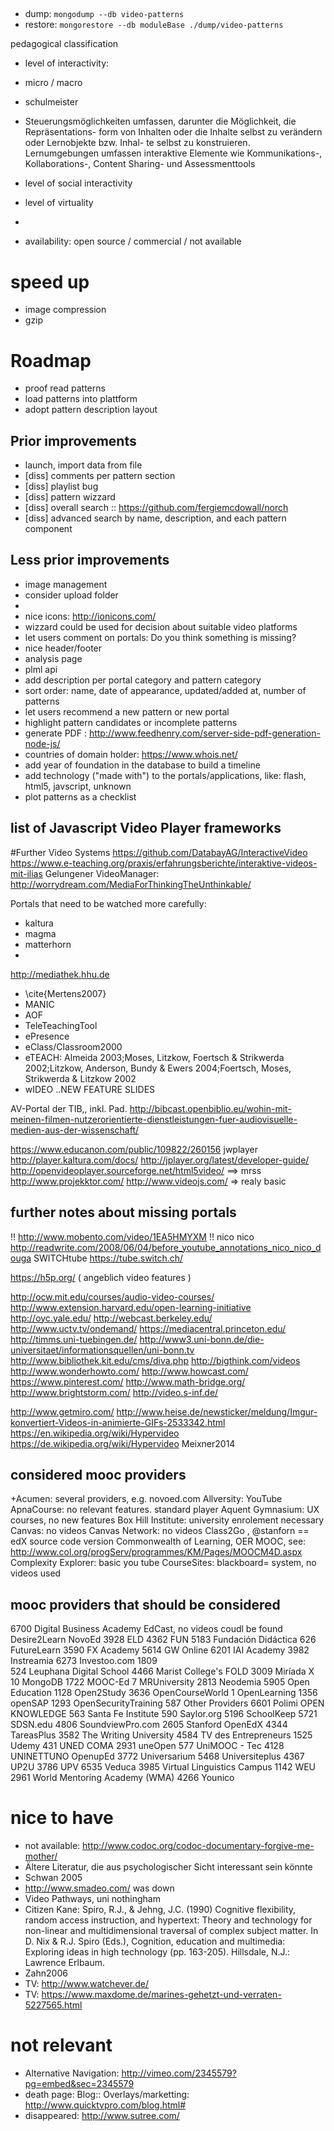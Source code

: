 ##
- dump: `mongodump --db video-patterns`
- restore: `mongorestore --db moduleBase ./dump/video-patterns`



pedagogical classification
- level of interactivity:
 - micro / macro
 - schulmeister
 - Steuerungsmöglichkeiten umfassen, darunter die Möglichkeit, die Repräsentations-
form von Inhalten oder die Inhalte selbst zu verändern oder Lernobjekte bzw. Inhal-
te selbst zu konstruieren. Lernumgebungen umfassen interaktive Elemente wie
Kommunikations-, Kollaborations-, Content Sharing- und Assessmenttools
- level of social interactivity

- level of virtuality
 - 

- availability: open source / commercial / not available

# speed up
- image compression
- gzip


# Roadmap

- proof read patterns
- load patterns into plattform
- adopt pattern description layout

## Prior improvements
- launch, import data from file
- [diss] comments per pattern section 
- [diss] playlist bug
- [diss] pattern wizzard
- [diss] overall search :: https://github.com/fergiemcdowall/norch
- [diss] advanced search by name, description, and each pattern component

	
## Less prior improvements
- image management
 - consider upload folder
 - 
- nice icons: http://ionicons.com/ 
- wizzard could be used for decision about suitable video platforms
- let users comment on portals: Do you think something is missing?
- nice header/footer
- analysis page
- plml api
- add description per portal category and pattern category
- sort order: name, date of appearance, updated/added at, number of patterns
- let users recommend a new pattern or new portal
- highlight pattern candidates or incomplete patterns
- generate PDF : http://www.feedhenry.com/server-side-pdf-generation-node-js/
- countries of domain holder: https://www.whois.net/
- add year of foundation in the database to build a timeline
- add technology ("made with") to the portals/applications, like: flash, html5, javscript, unknown
- plot patterns as a checklist 



## list of Javascript Video Player frameworks

#Further Video Systems
https://github.com/DatabayAG/InteractiveVideo
https://www.e-teaching.org/praxis/erfahrungsberichte/interaktive-videos-mit-ilias
 Gelungener VideoManager: http://worrydream.com/MediaForThinkingTheUnthinkable/

Portals that need to be watched more carefully:
- kaltura
- magma
- matterhorn
- 

http://mediathek.hhu.de
- \cite{Mertens2007}
 - MANIC
 - AOF
 - TeleTeachingTool
 - ePresence
 - eClass/Classroom2000
 - eTEACH: Almeida 2003;Moses, Litzkow, Foertsch & Strikwerda 2002;Litzkow, Anderson, Bundy & Ewers 2004;Foertsch, Moses, Strikwerda & Litzkow 2002
- wIDEO ..NEW FEATURE SLIDES


AV-Portal der TIB,, inkl. Pad.
 http://bibcast.openbiblio.eu/wohin-mit-meinen-filmen-nutzerorientierte-dienstleistungen-fuer-audiovisuelle-medien-aus-der-wissenschaft/

https://www.educanon.com/public/109822/260156
jwplayer
http://player.kaltura.com/docs/
http://jplayer.org/latest/developer-guide/
http://openvideoplayer.sourceforge.net/html5video/  ==> mrss
http://www.projekktor.com/
http://www.videojs.com/ => realy basic

## further notes about missing portals 
!! http://www.mobento.com/video/1EA5HMYXM
!! nico nico   http://readwrite.com/2008/06/04/before_youtube_annotations_nico_nico_douga
SWITCHtube https://tube.switch.ch/

https://h5p.org/  ( angeblich video features )

http://ocw.mit.edu/courses/audio-video-courses/
http://www.extension.harvard.edu/open-learning-initiative
http://oyc.yale.edu/
http://webcast.berkeley.edu/
http://www.uctv.tv/ondemand/
https://mediacentral.princeton.edu/
http://timms.uni-tuebingen.de/
http://www3.uni-bonn.de/die-universitaet/informationsquellen/uni-bonn.tv
http://www.bibliothek.kit.edu/cms/diva.php
http://bigthink.com/videos
http://www.wonderhowto.com/
http://www.howcast.com/
https://www.pinterest.com/
http://www.math-bridge.org/
http://www.brightstorm.com/
http://video.s-inf.de/

http://www.getmiro.com/
http://www.heise.de/newsticker/meldung/Imgur-konvertiert-Videos-in-animierte-GIFs-2533342.html
https://en.wikipedia.org/wiki/Hypervideo
https://de.wikipedia.org/wiki/Hypervideo
Meixner2014


## considered mooc providers
+Acumen: several providers, e.g. novoed.com 
Allversity: YouTube
ApnaCourse: no relevant features. standard player
Aquent Gymnasium: UX courses, no new features
Box Hill Institute: university enrolement necessary
Canvas: no videos
Canvas Network: no videos
Class2Go , @stanforn == edX source code version
Commonwealth of Learning, OER MOOC, see: http://www.col.org/progServ/programmes/KM/Pages/MOOCM4D.aspx
Complexity Explorer: basic you tube
CourseSites: blackboard= system, no videos used

## mooc providers that should be considered
6700	Digital Business Academy
EdCast, no videos coudl be found
Desire2Learn
NovoEd
3928	ELD
4362	FUN
5183	Fundación Didáctica
626	FutureLearn
3590	FX Academy
5614	GW Online
6201	IAI Academy
3982	Instreamia
6273	Investoo.com
1809	
524	Leuphana Digital School
4466	Marist College's FOLD
3009	Miríada X
10	MongoDB
1722	MOOC-Ed
7	MRUniversity
2813	Neodemia
5905	Open Education
1128	Open2Study
3636	OpenCourseWorld
1	OpenLearning
1356	openSAP
1293	OpenSecurityTraining
587	Other Providers
6601	Polimi OPEN KNOWLEDGE
563	Santa Fe Institute
590	Saylor.org
5196	SchoolKeep
5721	SDSN.edu
4806	SoundviewPro.com
2605	Stanford OpenEdX
4344	TareasPlus
3582	The Writing University
4584	TV des Entrepreneurs
1525	Udemy
431	UNED COMA
2931	uneOpen
577	UniMOOC - Tec
4128	UNINETTUNO OpenupEd
3772	Universarium
5468	Universiteplus
4367	UP2U
3786	UPV
6535	Veduca
3985	Virtual Linguistics Campus
1142	WEU
2961	World Mentoring Academy (WMA)
4266	Younico



# nice to have
* not available: http://www.codoc.org/codoc-documentary-forgive-me-mother/
* Ältere Literatur, die aus psychologischer Sicht interessant sein könnte
* Schwan 2005
* http://www.smadeo.com/   was down
* Video Pathways, uni nothingham
* Citizen Kane: Spiro, R.J., & Jehng, J.C. (1990) Cognitive flexibility, random access instruction, and hypertext: Theory and technology for non-linear and multidimensional traversal of complex subject matter. In D. Nix & R.J. Spiro (Eds.), Cognition, education and multimedia: Exploring ideas in high technology (pp. 163-205). Hillsdale, N.J.: Lawrence Erlbaum.
* Zahn2006
* TV: http://www.watchever.de/
* TV: https://www.maxdome.de/marines-gehetzt-und-verraten-5227565.html


# not relevant
* Alternative Navigation: http://vimeo.com/2345579?pg=embed&sec=2345579
* death page: Blog:: Overlays/marketting: http://www.quicktvpro.com/blog.html#
* disappeared: http://www.sutree.com/



